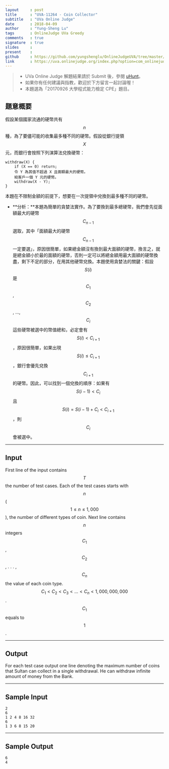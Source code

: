 ```yaml
---
layout     : post
title      : "UVA-11264 - Coin Collector"
subtitle   : "UVa Online Judge"
date       : 2018-04-09
author     : "Yung-Sheng Lu"
tags       : OnlineJudge UVa Greedy
comments   : true
signature  : true
slides     : 
present    :
github     : https://github.com/yungshenglu/OnlineJudgeUVA/tree/master/UVA-11264
link       : https://uva.onlinejudge.org/index.php?option=com_onlinejudge&Itemid=8&page=show_problem&category=&problem=2231&mosmsg=Submission+received+with+ID+21110773
---
```


> * UVa Online Judge 解題結果請於 Submit 後，參閱 [uHunt](https://uhunt.onlinejudge.org/)。
> * 如果你有任何建議與指教，歡迎於下方留言一起討論喔！
> * 本題選為「20170926 大學程式能力檢定 CPE」題目。

## 題意概要

假設某個國家流通的硬幣共有 $$n$$ 種，為了要儘可能的收集最多種不同的硬幣。假設從銀行提領 $$X$$ 元，而銀行會按照下列演算法兌換硬幣：

```
withdraw(X) {
    if (X == 0) return;
    令 Y 為其值不超過 X 且面額最大的硬幣。
    給客戶一個 Y 元的硬幣。
    withdraw(X - Y);
}
```

本題在不限制金額的前提下，想要在一次提領中兌換到最多種不同的硬幣。

* **分析：**本題為簡單的貪婪法實作。為了要換到最多總硬幣，我們會先從面額最大的硬幣 $$C_{n-1}$$ 選取，其中「面額最大的硬幣 $$C_{n-1}$$ 一定要選」，原因很簡單，如果總金額沒有換到最大面額的硬幣，換言之，就是總金額小於最的面額的硬幣，否則一定可以將總金額用最大面額的硬幣換盡，剩下不足的部分，在用其他硬幣兌換。本題使用貪婪法的關鍵：假設 $$S(i)$$ 是 $$C_1$$, $$C_2$$, ..., $$C_i$$ 這些硬幣被選中的幣值總和，必定會有 $$S(i) < C_{i+1}$$，原因很簡單，如果出現 $$S(i) \le C_{i+1}$$，銀行會優先兌換 $$C_{i+1}$$ 的硬幣。因此，可以找到一個兌換的順序：如果有 $$S(i-1) < C_i$$ 且 $$S(i) = S(i-1) + C_i < C_{i+1}$$，則 $$C_{i}$$ 會被選中。

---
## Input

First line of the input contains $$T$$ the number of test cases. Each of the test cases starts with $$n$$
($$1 \le n \le 1,000$$), the number of different types of coin. Next line contains $$n$$ integers $$C_1$$, $$C_2$$, . . . , $$C_n$$ the value of each coin type. $$C_1 < C_2 < C_3 < . . . < C_n < 1,000,000,000$$. $$C_1$$ equals to $$1$$.

---
## Output

For each test case output one line denoting the maximum number of coins that Sultan can collect in a single withdrawal. He can withdraw infinite amount of money from the Bank.

---
## Sample Input

```
2
6
1 2 4 8 16 32
6
1 3 6 8 15 20
```

---
## Sample Output

```
6
4
```